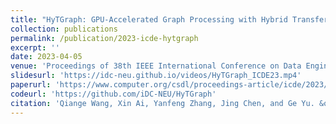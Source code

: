 ```yaml
---
title: "HyTGraph: GPU-Accelerated Graph Processing with Hybrid Transfer Management"
collection: publications
permalink: /publication/2023-icde-hytgraph
excerpt: ''
date: 2023-04-05
venue: 'Proceedings of 38th IEEE International Conference on Data Engineering (ICDE 2023)'
slidesurl: 'https://idc-neu.github.io/videos/HyTGraph_ICDE23.mp4'
paperurl: 'https://www.computer.org/csdl/proceedings-article/icde/2023/222700a558/1PByKNvzxdu'
codeurl: 'https://github.com/iDC-NEU/HyTGraph'
citation: 'Qiange Wang, Xin Ai, Yanfeng Zhang, Jing Chen, and Ge Yu. &quot;HyTGraph: GPU-Accelerated Graph Processing with Hybrid Transfer Management.&quot; <i>Proceedings of 38th IEEE International Conference on Data Engineering (ICDE 2023)</i>, Anaheim, USA, 2023, pp. 558-571.'
---
```

